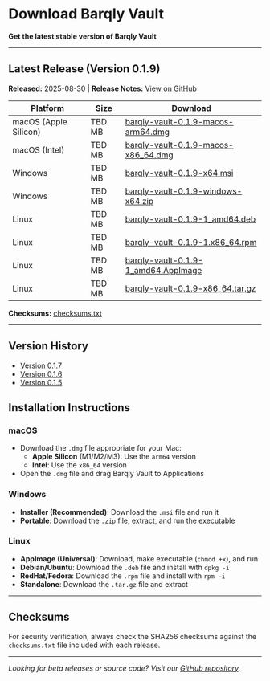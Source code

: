 # Download Barqly Vault

**Get the latest stable version of Barqly Vault**

---

## Latest Release (Version 0.1.9)

**Released:** 2025-08-30 | **Release Notes:** [View on GitHub](https://github.com/Barqly/barqly-vault/releases/tag/v0.1.9)

| Platform | Size | Download |
|----------|------|----------|
| macOS (Apple Silicon) | TBD MB | [barqly-vault-0.1.9-macos-arm64.dmg](https://github.com/barqly/barqly-vault/releases/download/v0.1.9/barqly-vault-0.1.9-macos-arm64.dmg) |
| macOS (Intel) | TBD MB | [barqly-vault-0.1.9-macos-x86_64.dmg](https://github.com/barqly/barqly-vault/releases/download/v0.1.9/barqly-vault-0.1.9-macos-x86_64.dmg) |
| Windows | TBD MB | [barqly-vault-0.1.9-x64.msi](https://github.com/barqly/barqly-vault/releases/download/v0.1.9/barqly-vault-0.1.9-x64.msi) |
| Windows | TBD MB | [barqly-vault-0.1.9-windows-x64.zip](https://github.com/barqly/barqly-vault/releases/download/v0.1.9/barqly-vault-0.1.9-windows-x64.zip) |
| Linux | TBD MB | [barqly-vault-0.1.9-1_amd64.deb](https://github.com/barqly/barqly-vault/releases/download/v0.1.9/barqly-vault-0.1.9-1_amd64.deb) |
| Linux | TBD MB | [barqly-vault-0.1.9-1.x86_64.rpm](https://github.com/barqly/barqly-vault/releases/download/v0.1.9/barqly-vault-0.1.9-1.x86_64.rpm) |
| Linux | TBD MB | [barqly-vault-0.1.9-1_amd64.AppImage](https://github.com/barqly/barqly-vault/releases/download/v0.1.9/barqly-vault-0.1.9-1_amd64.AppImage) |
| Linux | TBD MB | [barqly-vault-0.1.9-x86_64.tar.gz](https://github.com/barqly/barqly-vault/releases/download/v0.1.9/barqly-vault-0.1.9-x86_64.tar.gz) |

**Checksums:** [checksums.txt](https://github.com/barqly/barqly-vault/releases/download/v0.1.9/checksums.txt)

---

## Version History

- [Version 0.1.7](https://github.com/Barqly/barqly-vault/releases/tag/v0.1.7)
- [Version 0.1.6](https://github.com/Barqly/barqly-vault/releases/tag/v0.1.6)
- [Version 0.1.5](https://github.com/Barqly/barqly-vault/releases/tag/v0.1.5)

## Installation Instructions

### macOS
- Download the `.dmg` file appropriate for your Mac:
  - **Apple Silicon** (M1/M2/M3): Use the `arm64` version
  - **Intel**: Use the `x86_64` version
- Open the `.dmg` file and drag Barqly Vault to Applications

### Windows
- **Installer (Recommended)**: Download the `.msi` file and run it
- **Portable**: Download the `.zip` file, extract, and run the executable

### Linux
- **AppImage (Universal)**: Download, make executable (`chmod +x`), and run
- **Debian/Ubuntu**: Download the `.deb` file and install with `dpkg -i`
- **RedHat/Fedora**: Download the `.rpm` file and install with `rpm -i`
- **Standalone**: Download the `.tar.gz` file and extract

---

## Checksums

For security verification, always check the SHA256 checksums against the `checksums.txt` file included with each release.

---

_Looking for beta releases or source code? Visit our [GitHub repository](https://github.com/barqly/barqly-vault)._
